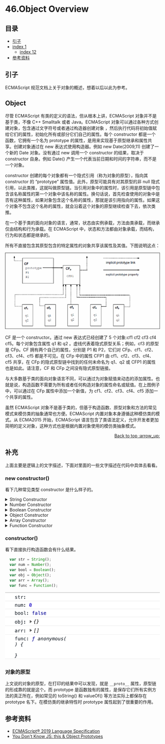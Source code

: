 # 46.Object Overview
## <a name="index"></a> 目录
- [引子](#reason)
- [index 1](#index1)
  - [index 12](#index12)
- [参考资料](#reference)


## <a name="reason"></a> 引子
ECMAScript 规范文档上关于对象的概述，想着以后以此为参考。

## Object
尽管 ECMAScript 有类的定义的语法，但从根本上讲，ECMAScript 对象并不是基于类，不像 C++ Smalltalk 或者 Java。ECMAScript 对象可以通过各种方式创建对象，包含通过文字符号或者通过构造器创建对象 ，然后执行代码将初始值赋给它们的属性，初始化所有或部分它们自己的属性。每个 constructor 都是一个函数，它拥有一个名为 prototype 的属性，是用来实现基于原型继承和属性共享。创建对象通过在 new 表达式使用构造器。例如 new Date(2009,11) 创建了一个新的 Date 对象。没有通过 new 调用一个 constructor 的结果，取决于 constructor 自身。例如 Date() 产生一个代表当前日期和时间的字符串，而不是一个对象。

constructor 创建的每个对象都有一个隐式引用（称为对象的原型），指向其 constructor 的 “prototype” 属性值。此外，原型可能具有对其原型的非 null 隐式引用，以此类推，这就叫做原型链。当引用对象中的属性时，该引用是原型链中包含该名称属性的第一个对象中该名称的属性。换句话说，首先检查使用的对象中是否有这种属性，如果对象包含这个名称的属性，那就是该引用指向的属性。如果这个对象不包含这个名称的属性，就会沿着这个对象的原型继续检查下去，依次类推。

在一个基于类的面向对象的语言，通常，状态由实例承载，方法由类承载，而继承仅由结构和行为承载。在 ECMAScript 中，状态和方法都由对象承载，而结构，行为和状态都是继承的。

所有不直接包含其原型包含的特定属性的对象共享该属性及其值。下图说明这点：

![40-figure][url-local-figure]

CF 是一个 constructor。通过 new 表达式已经创建了 5 个对象:cf1 cf2 cf3 cf4 cf5。每个对象包含属性 q1 和 q2 。虚线代表着隐式原型关系；例如，cf3 的原型是 CFp。CF 拥有两个自己的属性，分别是 P1 和 P2，它们对 CFp、cf1、cf2、cf3、cf4、cf5 都是不可见。在 CFp 中的属性 CFP1 由 cf1、cf2、cf3、cf4、cf5 共享，在 CFp 的隐式原型链中找到的任何未命名为 q1、q2 或 CFP1 的属性也是如此。请注意，CF 和 CFp 之间没有隐式原型链接。

与大多数基于类的面向对象语言不同，可以通过为对象赋值来动态的添加属性。也就是说，构造函数不需要为所有或者任何构造对象的属性命名或赋值。在上图例子中，可以通过在 CFp 属性中添加一个新值，为 cf1、cf2、cf3、cf4、cf5 添加一个共享的属性。

虽然 ECMAScript 对象不是基于类的，但基于构造函数、原型对象和方法的常见模式来模仿类的抽象通常也方便。ECMAScript 内置对象本身遵循这种模仿类的模式。从 ECMA2015 开始，ECMAScript 语言包含了类语法定义，允许开发者更加简明的定义对象，这种方式也是根据内置对象使用的模仿类抽象模式。

<div align="right"><a href="#index">Back to top :arrow_up:</a></div>

## 补充
上面主要是逻辑上的文字描述，下面对里面的一些文字描述在代码中具体去看看。
### new constructor()
看下几种常见类型 constructor 是什么样子的。
<details>
<summary>String Constructor</summary>

```js
var str = new String("1");
console.info("str:", str);
```
![46-string][url-local-string]

</details>

<details>
<summary>Number Constructor</summary>

```js
var num = new Number(1);
console.info("num:", num);
```
![46-number][url-local-number]

</details>

<details>
<summary>Boolean Constructor</summary>

```js
var bool = new Boolean(true);
console.info("bool:", bool);
```
![46-bool][url-local-bool]

</details>

<details>
<summary>Object Constructor</summary>

```js
var obj = new Object();
console.info("obj:", obj);
```
![46-obj][url-local-obj]

</details>

<details>
<summary>Array Constructor</summary>

```js
var arr = new Array();
console.info("arr:", arr);
```
![46-arr][url-local-arr]

</details>

<details>
<summary>Function Constructor</summary>

```js
var func = new Function('console.info("func")');
console.info("func:", func);
```
![46-func][url-local-func]

</details>

### constructor()
看下直接执行构造函数会有什么结果。
```js
  var str = String();
  var num = Number();
  var bool = Boolean();
  var obj = Object();
  var arr = Array();
  var func = Function();
```
![46-constructor][url-local-constructor]

### 对象的原型
上文说的对象的原型，在打印的结果中可以发现，就是 `__proto__` 属性，原型链的形成靠的就是这个。而 prototype 是函数独有的属性，是保存它们所有实例方法的真正所在，例如常见的 toString() 和 valueOf() 等方法实际上都保存在 prototype 名下。在模仿类的继承特性时 prototype 属性起到了很重要的作用。



## <a name="reference"></a> 参考资料
- [ECMAScript® 2019 Language Specification][url-ecma]
- [You Don't Know JS: this & Object Prototypes][url-blog1]


[url-base]:https://xxholic.github.io/segment/images

[url-blog1]:https://github.com/getify/You-Dont-Know-JS/blob/master/this%20%26%20object%20prototypes/ch5.md
[url-ecma]:http://www.ecma-international.org/publications/standards/Ecma-262.htm


[url-local-figure]:../images/46/figure-1.png
[url-local-string]:../images/46/46-string.png
[url-local-number]:../images/46/46-number.png
[url-local-bool]:../images/46/46-bool.png
[url-local-obj]:../images/46/46-obj.png
[url-local-arr]:../images/46/46-arr.png
[url-local-func]:../images/46/46-func.png
[url-local-constructor]:../images/46/46-constructor.png
